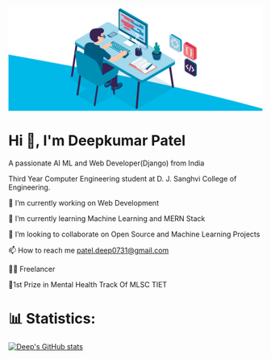 
![Header](https://raw.githubusercontent.com/Azael-Dev/Azael-Dev/master/coding.gif)


#     Hi 👋, I'm Deepkumar Patel

A passionate AI ML and Web Developer(Django) from India

Third Year Computer Engineering student at D. J. Sanghvi College of Engineering.


🔭 I’m currently working on Web Development

🌱 I’m currently learning Machine Learning and MERN Stack 

👯 I’m looking to collaborate on Open Source  and Machine Learning Projects

📫 How to reach me patel.deep0731@gmail.com

👨‍💻 Freelancer

🥇1st Prize in Mental Health Track Of MLSC TIET


#                                        📊 Statistics:
[![Deep's GitHub stats](https://github-readme-stats.vercel.app/api?username=deep3040&count_private=true)](https://github.com/deep3040/github-readme-stats)
